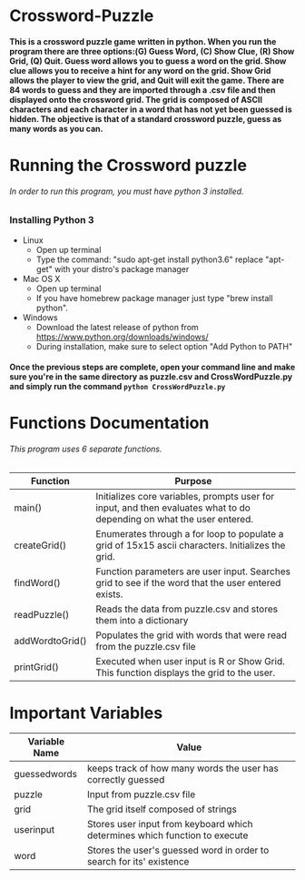 # Crossword-Puzzle
#### This is a crossword puzzle game written in python. When you run the program there are three options:(G) Guess Word, (C) Show Clue, (R) Show Grid, (Q) Quit. Guess word allows you to guess a word on the grid. Show clue allows you to receive a hint for any word on the grid. Show Grid allows the player to view the grid, and Quit will exit the game. There are 84 words to guess and they are imported through a .csv file and then displayed onto the crossword grid. The grid is composed of ASCII characters and each character in a word that has not yet been guessed is hidden. The objective is that of a standard crossword puzzle, guess as many words as you can. 

# Running the Crossword puzzle

###### *In order to run this program, you must have python 3 installed.*

### Installing Python 3
* Linux
  * Open up terminal 
  * Type the command: "sudo apt-get install python3.6" replace "apt-get" with your distro's package manager
* Mac OS X 
  * Open up terminal
  * If you have homebrew package manager just type "brew install python".
* Windows
  * Download the latest release of python from https://www.python.org/downloads/windows/
  * During installation, make sure to select option "Add Python to PATH"

#### Once the previous steps are complete, open your command line and make sure you're in the same directory as puzzle.csv and CrossWordPuzzle.py and simply run the command `python CrossWordPuzzle.py`

# Functions Documentation
###### *This program uses 6 separate functions.*
Function | Purpose
------------ | -------------
main() | Initializes core variables, prompts user for input, and then evaluates what to do depending on what the user entered.
createGrid() | Enumerates through a for loop to populate a grid of 15x15 ascii characters. Initializes the grid.
findWord() | Function parameters are user input. Searches grid to see if the word that the user entered exists.
readPuzzle() | Reads the data from puzzle.csv and stores them into a dictionary 
addWordtoGrid() | Populates the grid with words that were read from the puzzle.csv file
printGrid() | Executed when user input is R or Show Grid. This function displays the grid to the user.

# Important Variables 
Variable Name | Value
------------ | -------------
guessedwords | keeps track of how many words the user has correctly guessed
puzzle | Input from puzzle.csv file
grid | The grid itself composed of strings
userinput | Stores user input from keyboard which determines which function to execute
word | Stores the user's guessed word in order to search for its' existence


